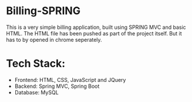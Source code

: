 # Billing-SPRING
This is a very simple billing application, built using SPRING MVC and basic HTML. The HTML file has been pushed as part of the project itself. But it has to by opened in chrome seperately.


# Tech Stack:

  - Frontend: HTML, CSS, JavaScript and JQuery
  - Backend: Spring MVC, Spring Boot
  - Database: MySQL
